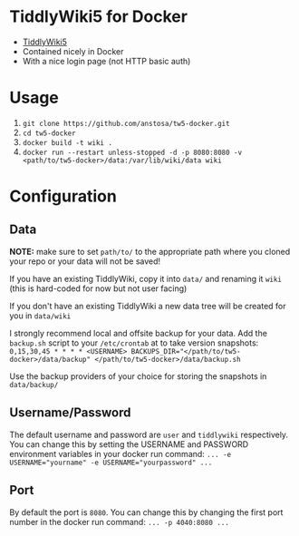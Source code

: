 # TiddlyWiki5 for Docker

* [TiddlyWiki5](http://tiddlywiki.com)
* Contained nicely in Docker
* With a nice login page (not HTTP basic auth)

# Usage

1. `git clone https://github.com/anstosa/tw5-docker.git`
2. `cd tw5-docker`
3. `docker build -t wiki .`
4. `docker run --restart unless-stopped -d -p 8080:8080 -v <path/to/tw5-docker>/data:/var/lib/wiki/data wiki`

# Configuration

## Data

**NOTE:** make sure to set `path/to/` to the appropriate path where you cloned your repo or your data will not be saved!

If you have an existing TiddlyWiki, copy it into `data/` and renaming it `wiki` (this is hard-coded for now but not user facing)

If you don't have an existing TiddlyWiki a new data tree will be created for you in `data/wiki`

I strongly recommend local and offsite backup for your data. Add the `backup.sh` script to your `/etc/crontab` at to take version snapshots:
    `0,15,30,45 * * * * <USERNAME> BACKUPS_DIR="</path/to/tw5-docker>/data/backup" </path/to/tw5-docker>/data/backup.sh`

Use the backup providers of your choice for storing the snapshots in `data/backup/`

## Username/Password

The default username and password are `user` and `tiddlywiki` respectively.
You can change this by setting the USERNAME and PASSWORD environment variables in your docker run command:
    `... -e USERNAME="yourname" -e USERNAME="yourpassword" ...`

## Port

By default the port is `8080`.
You can change this by changing the first port number in the docker run command:
    `... -p 4040:8080 ...`
